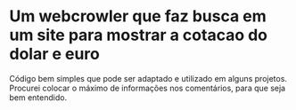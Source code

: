 # Um webcrowler que faz busca em um site para mostrar a cotacao do dolar e euro
Código bem simples que pode ser adaptado e utilizado em alguns projetos. Procurei colocar o máximo de informações nos comentários, para que seja bem entendido. 

